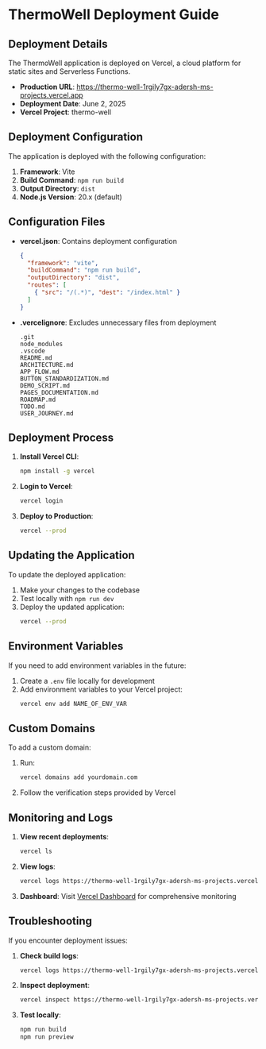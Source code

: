 # ThermoWell Deployment Guide

## Deployment Details

The ThermoWell application is deployed on Vercel, a cloud platform for static sites and Serverless Functions.

- **Production URL**: https://thermo-well-1rgily7gx-adersh-ms-projects.vercel.app
- **Deployment Date**: June 2, 2025
- **Vercel Project**: thermo-well

## Deployment Configuration

The application is deployed with the following configuration:

1. **Framework**: Vite
2. **Build Command**: `npm run build`
3. **Output Directory**: `dist`
4. **Node.js Version**: 20.x (default)

## Configuration Files

- **vercel.json**: Contains deployment configuration
  ```json
  {
    "framework": "vite",
    "buildCommand": "npm run build",
    "outputDirectory": "dist",
    "routes": [
      { "src": "/(.*)", "dest": "/index.html" }
    ]
  }
  ```

- **.vercelignore**: Excludes unnecessary files from deployment
  ```
  .git
  node_modules
  .vscode
  README.md
  ARCHITECTURE.md
  APP_FLOW.md
  BUTTON_STANDARDIZATION.md
  DEMO_SCRIPT.md
  PAGES_DOCUMENTATION.md
  ROADMAP.md
  TODO.md
  USER_JOURNEY.md
  ```

## Deployment Process

1. **Install Vercel CLI**: 
   ```bash
   npm install -g vercel
   ```

2. **Login to Vercel**:
   ```bash
   vercel login
   ```

3. **Deploy to Production**:
   ```bash
   vercel --prod
   ```

## Updating the Application

To update the deployed application:

1. Make your changes to the codebase
2. Test locally with `npm run dev`
3. Deploy the updated application:
   ```bash
   vercel --prod
   ```

## Environment Variables

If you need to add environment variables in the future:

1. Create a `.env` file locally for development
2. Add environment variables to your Vercel project:
   ```bash
   vercel env add NAME_OF_ENV_VAR
   ```

## Custom Domains

To add a custom domain:

1. Run:
   ```bash
   vercel domains add yourdomain.com
   ```
2. Follow the verification steps provided by Vercel

## Monitoring and Logs

1. **View recent deployments**:
   ```bash
   vercel ls
   ```

2. **View logs**:
   ```bash
   vercel logs https://thermo-well-1rgily7gx-adersh-ms-projects.vercel.app
   ```

3. **Dashboard**: Visit [Vercel Dashboard](https://vercel.com/dashboard) for comprehensive monitoring

## Troubleshooting

If you encounter deployment issues:

1. **Check build logs**:
   ```bash
   vercel logs https://thermo-well-1rgily7gx-adersh-ms-projects.vercel.app
   ```

2. **Inspect deployment**:
   ```bash
   vercel inspect https://thermo-well-1rgily7gx-adersh-ms-projects.vercel.app
   ```

3. **Test locally**:
   ```bash
   npm run build
   npm run preview
   ```
